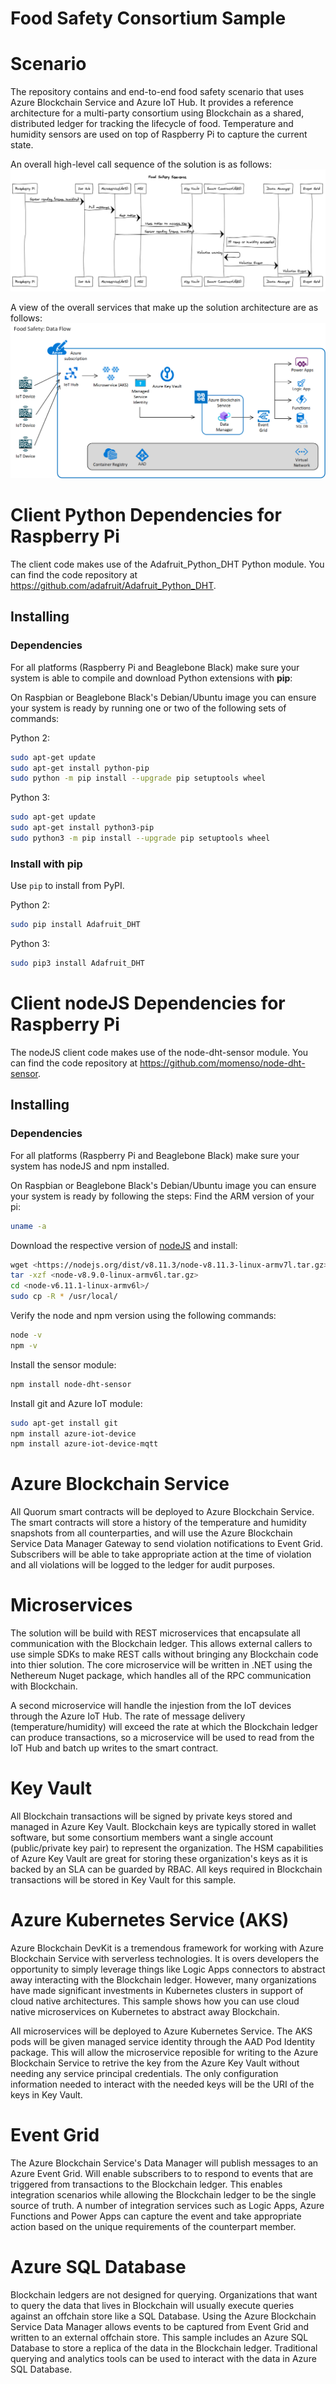 Food Safety Consortium Sample
==================================

# Scenario
The repository contains and end-to-end food safety scenario that uses Azure Blockchain Service and Azure IoT Hub.  It provides a reference architecture for a multi-party consortium using Blockchain as a shared, distributed ledger for tracking the lifecycle of food.  Temperature and humidity sensors are used on top of Raspberry Pi to capture the current state.

An overall high-level call sequence of the solution is as follows:
![](img/foodsafety-callsequence.png)

A view of the overall services that make up the solution architecture are as follows:
![](img/foodsafety-architecture-diagram.png)


# Client Python Dependencies for Raspberry Pi
The client code makes use of the Adafruit_Python_DHT Python module.  You can find the code repository at https://github.com/adafruit/Adafruit_Python_DHT.

Installing
----------

### Dependencies

For all platforms (Raspberry Pi and Beaglebone Black) make sure your system is
able to compile and download Python extensions with **pip**:

On Raspbian or Beaglebone Black's Debian/Ubuntu image you can ensure your
system is ready by running one or two of the following sets of commands:

Python 2:

````sh
sudo apt-get update
sudo apt-get install python-pip
sudo python -m pip install --upgrade pip setuptools wheel
````

Python 3:

````sh
sudo apt-get update
sudo apt-get install python3-pip
sudo python3 -m pip install --upgrade pip setuptools wheel
````

### Install with pip

Use `pip` to install from PyPI.

Python 2:

```sh
sudo pip install Adafruit_DHT
```

Python 3:

```sh
sudo pip3 install Adafruit_DHT
```

# Client nodeJS Dependencies for Raspberry Pi
The nodeJS client code makes use of the node-dht-sensor module.  You can find the code repository at https://github.com/momenso/node-dht-sensor.

Installing
----------

### Dependencies

For all platforms (Raspberry Pi and Beaglebone Black) make sure your system has nodeJS and npm installed. 

On Raspbian or Beaglebone Black's Debian/Ubuntu image you can ensure your
system is ready by following the steps:
Find the ARM version of your pi: 
````sh
uname -a
````

Download the respective version of [nodeJS](https://nodejs.org/en/download/) and install:
````sh
wget <https://nodejs.org/dist/v8.11.3/node-v8.11.3-linux-armv7l.tar.gz>
tar -xzf <node-v8.9.0-linux-armv6l.tar.gz>
cd <node-v6.11.1-linux-armv6l>/
sudo cp -R * /usr/local/
````

Verify the node and npm version using the following commands:
````sh
node -v
npm -v
````

Install the sensor module:

````sh
npm install node-dht-sensor
````

Install git and Azure IoT module:

````sh
sudo apt-get install git
npm install azure-iot-device
npm install azure-iot-device-mqtt
````

# Azure Blockchain Service

All Quorum smart contracts will be deployed to Azure Blockchain Service. The smart contracts will store a history of the temperature and humidity snapshots from all counterparties, and will use the Azure Blockchain Service Data Manager Gateway to send violation notifications to Event Grid. Subscribers will be able to take appropriate action at the time of violation and all violations will be logged to the ledger for audit purposes.

# Microservices 

The solution will be build with REST microservices that encapsulate all communication with the Blockchain ledger. This allows external callers to use simple SDKs to make REST calls without bringing any Blockchain code into thier solution. The core microservice will be written in .NET using the Nethereum Nuget package, which handles all of the RPC communication with Blockchain.

A second microservice will handle the injestion from the IoT devices through the Azure IoT Hub. The rate of message delivery (temperature/humidity) will exceed the rate at which the Blockchain ledger can produce transactions, so a microservice will be used to read from the IoT Hub and batch up writes to the smart contract.

# Key Vault

All Blockchain transactions will be signed by private keys stored and managed in Azure Key Vault. Blockchain keys are typically stored in wallet software, but some consortium members want a single account (public/private key pair) to represent the organization. The HSM capabilities of Azure Key Vault are great for storing these organization's keys as it is backed by an SLA can be guarded by RBAC. All keys required in Blockchain transactions will be stored in Key Vault for this sample.

# Azure Kubernetes Service (AKS)

Azure Blockchain DevKit is a tremendous framework for working with Azure Blockchain Service with serverless technologies. It is overs developers the opportunity to simply leverage things like Logic Apps connectors to abstract away interacting with the Blockchain ledger. However, many organizations have made significant investments in Kubernetes clusters in support of cloud native architectures. This sample shows how you can use cloud native microservices on Kubernetes to abstract away Blockchain.


All microservices will be deployed to Azure Kubernetes Service. The AKS pods will be given managed service identity through the AAD Pod Identity package. This will allow the microservice reposible for writing to the Azure Blockchain Service to retrive the key from the Azure Key Vault without needing any service principal credentials. The only configuration information needed to interact with the needed keys will be the URI of the keys in Key Vault.

# Event Grid 

The Azure Blockchain Service's Data Manager will publish messages to an Azure Event Grid. Will enable subscribers to to respond to events that are triggered from transactions to the Blockchain ledger. This enables integration scenarios while allowing the Blockchain ledger to be the single source of truth. A number of integration services such as Logic Apps, Azure Functions and Power Apps can capture the event and take appropriate action based on the unique requirements of the counterpart member.

# Azure SQL Database

Blockchain ledgers are not designed for querying. Organizations that want to query the data that lives in Blockchain will usually execute queries against an offchain store like a SQL Database. Using the Azure Blockchain Service Data Manager allows events to be captured from Event Grid and written to an external offchain store. This sample includes an Azure SQL Database to store a replica of the data in the Blockchain ledger. Traditional querying and analytics tools can be used to interact with the data in Azure SQL Database.